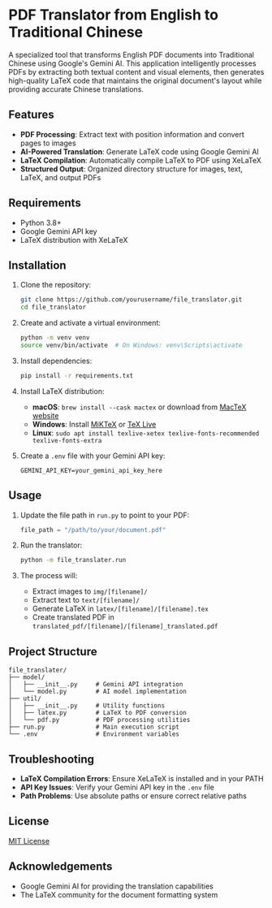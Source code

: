 # PDF Translator from English to Traditional Chinese

A specialized tool that transforms English PDF documents into Traditional Chinese using Google's Gemini AI. This application intelligently processes PDFs by extracting both textual content and visual elements, then generates high-quality LaTeX code that maintains the original document's layout while providing accurate Chinese translations.

## Features

- **PDF Processing**: Extract text with position information and convert pages to images
- **AI-Powered Translation**: Generate LaTeX code using Google Gemini AI
- **LaTeX Compilation**: Automatically compile LaTeX to PDF using XeLaTeX
- **Structured Output**: Organized directory structure for images, text, LaTeX, and output PDFs

## Requirements

- Python 3.8+
- Google Gemini API key
- LaTeX distribution with XeLaTeX

## Installation

1. Clone the repository:
   ```bash
   git clone https://github.com/yourusername/file_translator.git
   cd file_translator
   ```

2. Create and activate a virtual environment:
   ```bash
   python -m venv venv
   source venv/bin/activate  # On Windows: venv\Scripts\activate
   ```

3. Install dependencies:
   ```bash
   pip install -r requirements.txt
   ```

4. Install LaTeX distribution:
   - **macOS**: `brew install --cask mactex` or download from [MacTeX website](https://www.tug.org/mactex/)
   - **Windows**: Install [MiKTeX](https://miktex.org/download) or [TeX Live](https://tug.org/texlive/windows.html)
   - **Linux**: `sudo apt install texlive-xetex texlive-fonts-recommended texlive-fonts-extra`

5. Create a `.env` file with your Gemini API key:
   ```
   GEMINI_API_KEY=your_gemini_api_key_here
   ```

## Usage

1. Update the file path in `run.py` to point to your PDF:
   ```python
   file_path = "/path/to/your/document.pdf"
   ```

2. Run the translator:
   ```bash
   python -m file_translater.run
   ```

3. The process will:
   - Extract images to `img/[filename]/`
   - Extract text to `text/[filename]/`
   - Generate LaTeX in `latex/[filename]/[filename].tex`
   - Create translated PDF in `translated_pdf/[filename]/[filename]_translated.pdf`

## Project Structure

```
file_translater/
├── model/
│   ├── __init__.py     # Gemini API integration
│   └── model.py        # AI model implementation
├── util/
│   ├── __init__.py     # Utility functions
│   ├── latex.py        # LaTeX to PDF conversion
│   └── pdf.py          # PDF processing utilities
├── run.py              # Main execution script
└── .env                # Environment variables
```

## Troubleshooting

- **LaTeX Compilation Errors**: Ensure XeLaTeX is installed and in your PATH
- **API Key Issues**: Verify your Gemini API key in the `.env` file
- **Path Problems**: Use absolute paths or ensure correct relative paths

## License

[MIT License](LICENSE)

## Acknowledgements

- Google Gemini AI for providing the translation capabilities
- The LaTeX community for the document formatting system